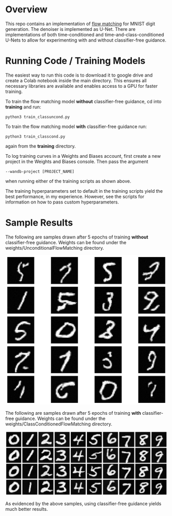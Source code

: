 # Overview
This repo contains an implementation of [flow matching](https://scontent-sjc3-1.xx.fbcdn.net/v/t39.2365-6/469963300_2320719918292896_7950025307614718519_n.pdf?_nc_cat=108&ccb=1-7&_nc_sid=3c67a6&_nc_ohc=VjmBwkOb4n0Q7kNvwFym5Q5&_nc_oc=Adk2cMzuzM6mD1G_fECygdg5mOEbiXzsjhVxyJQ2XH-nNkWRYsPErJEBtZlDvF4tIwo&_nc_zt=14&_nc_ht=scontent-sjc3-1.xx&_nc_gid=XUItANXFg5ryqdof7-QSNg&oh=00_AfLbmveg_92HnHZrde3y4s3NO0etZlOVEcdc6eN778KSxQ&oe=68450642)  for MNIST digit generation. The denoiser is implemented as U-Net. There are implementations of both time-conditioned and time-and-class-conditioned U-Nets to allow for experimenting with and without classifier-free guidance. 

# Running Code / Training Models

The easiest way to run this code is to download it to google drive and create a Colab notebook inside the main directory. This ensures all necessary libraries are available and enables access to a GPU for faster training.

To train the flow matching model **without** classifier-free guidance, cd into **training** and run:
```
python3 train_classuncond.py
```

To train the flow matching model **with** classifier-free guidance run:
```
python3 train_classcond.py
```
again from the **training** directory.

To log training curves in a Weights and Biases account, first create a new project in the Weights and Biases console. Then pass the argument

```
--wandb-project [PROJECT_NAME]
```
when running either of the training scripts as shown above.

The training hyperparameters set to default in the training scripts yield the best performance, in my experience. However, see the scripts for information on how to pass custom hyperparameters.

# Sample Results

The following are samples drawn after 5 epochs of training **without** classifier-free guidance. Weights can be found under the weights/UnconditionalFlowMatching directory.

![image info](./sample_results/woutcfg.png)


The following are samples drawn after 5 epochs of training **with** classifier-free guidance. Weights can be found under the weights/ClassConditionedFlowMatching directory.

![image info](./sample_results/wcfg.png)

As evidenced by the above samples, using classifier-free guidance yields much better results. 




